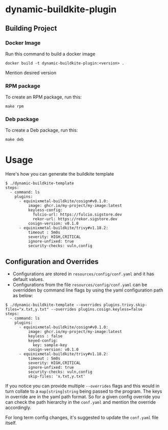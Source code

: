 # dynamic-buildkite-plugin

## Building Project
### Docker Image
Run this command to build a docker image
```
docker build -t dynamic-buildkite-plugin:<version> .
```
Mention desired version
### RPM package
To create an RPM package, run this:
```
make rpm
```
### Deb package
To create a Deb package, run this:
```
make deb
```

# Usage
Here's how you can generate the buildkite template
```
$ ./dynamic-buildkite-template
steps:
  - command: ls
    plugins:
      - equinixmetal-buildkite/cosign#v0.1.0:
          image: ghcr.io/my-project/my-image:latest
          keyless-config:
            fulcio-url: https://fulcio.sigstore.dev
            rekor-url: https://rekor.sigstore.dev
          cosign-version: v0.1.0
      - equinixmetal-buildkite/trivy#v1.18.2:
          timeout : 5m0s
          severity: HIGH,CRITICAL
          ignore-unfixed: true
          security-checks: vuln,config
```
## Configuration and Overrides
* Configurations are stored in `resources/config/conf.yaml` and it has default values.
* Configurations from the file `resources/config/conf.yaml` can be overridden by command line flags by using the yaml configuration path as below:
```
$ ./dynamic-buildkite-template --overrides plugins.trivy.skip-files="x.txt,y.txt" --overrides plugins.cosign.keyless=false
steps:
  - command: ls
    plugins:
      - equinixmetal-buildkite/cosign#v0.1.0:
          image: ghcr.io/my-project/my-image:latest
          keyless : false
          keyed-config:
            key: sample-key
          cosign-version: v0.1.0
      - equinixmetal-buildkite/trivy#v1.18.2:
          timeout : 5m0s
          severity: HIGH,CRITICAL
          ignore-unfixed: true
          security-checks: vuln,config
          skip-files: 'x.txt,y.txt'
```
  If you notice you can provide multiple `--overrides` flags and this would in turn collate to a `map[string]string` being passed to the program. The keys in override are in the yaml path format. So for a given config override you can check the path hierarchy in the `conf.yaml` and mention the override accordingly.

  For long term config changes, it's suggested to update the `conf.yaml` file itself.
